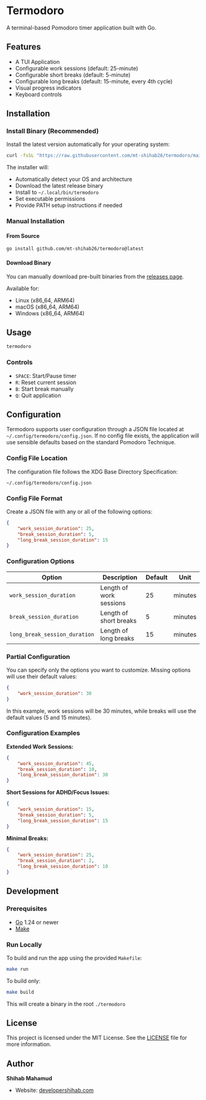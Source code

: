 # Termodoro

A terminal-based Pomodoro timer application built with Go.

## Features

- A TUI Application
- Configurable work sessions (default: 25-minute)
- Configurable short breaks (default: 5-minute)
- Configurable long breaks (default: 15-minute, every 4th cycle)
- Visual progress indicators
- Keyboard controls

## Installation

### Install Binary (Recommended)

Install the latest version automatically for your operating system:

```bash
curl -fsSL "https://raw.githubusercontent.com/mt-shihab26/termodoro/main/install.sh?$(date +%s)" | bash
```

The installer will:

- Automatically detect your OS and architecture
- Download the latest release binary
- Install to `~/.local/bin/termodoro`
- Set executable permissions
- Provide PATH setup instructions if needed

### Manual Installation

#### From Source

```bash
go install github.com/mt-shihab26/termodoro@latest
```

#### Download Binary

You can manually download pre-built binaries from the [releases page](https://github.com/mt-shihab26/termodoro/releases/latest).

Available for:

- Linux (x86_64, ARM64)
- macOS (x86_64, ARM64)
- Windows (x86_64, ARM64)

## Usage

```bash
termodoro
```

### Controls

- `SPACE`: Start/Pause timer
- `R`: Reset current session
- `B`: Start break manually
- `Q`: Quit application

## Configuration

Termodoro supports user configuration through a JSON file located at `~/.config/termodoro/config.json`. If no config file exists, the application will use sensible defaults based on the standard Pomodoro Technique.

### Config File Location

The configuration file follows the XDG Base Directory Specification:

```
~/.config/termodoro/config.json
```

### Config File Format

Create a JSON file with any or all of the following options:

```json
{
    "work_session_duration": 25,
    "break_session_duration": 5,
    "long_break_session_duration": 15
}
```

### Configuration Options

| Option                        | Description             | Default | Unit    |
| ----------------------------- | ----------------------- | ------- | ------- |
| `work_session_duration`       | Length of work sessions | 25      | minutes |
| `break_session_duration`      | Length of short breaks  | 5       | minutes |
| `long_break_session_duration` | Length of long breaks   | 15      | minutes |

### Partial Configuration

You can specify only the options you want to customize. Missing options will use their default values:

```json
{
    "work_session_duration": 30
}
```

In this example, work sessions will be 30 minutes, while breaks will use the default values (5 and 15 minutes).

### Configuration Examples

**Extended Work Sessions:**

```json
{
    "work_session_duration": 45,
    "break_session_duration": 10,
    "long_break_session_duration": 30
}
```

**Short Sessions for ADHD/Focus Issues:**

```json
{
    "work_session_duration": 15,
    "break_session_duration": 5,
    "long_break_session_duration": 15
}
```

**Minimal Breaks:**

```json
{
    "work_session_duration": 25,
    "break_session_duration": 2,
    "long_break_session_duration": 10
}
```

## Development

### Prerequisites

- [Go](https://golang.org/dl/) 1.24 or newer
- [Make](https://www.gnu.org/software/make/)

### Run Locally

To build and run the app using the provided `Makefile`:

```bash
make run
```

To build only:

```bash
make build
```

This will create a binary in the root `./termodoro`

## License

This project is licensed under the MIT License. See the [LICENSE](LICENSE) file for more information.

## Author

**Shihab Mahamud**

- Website: [developershihab.com](https://developershihab.com)
